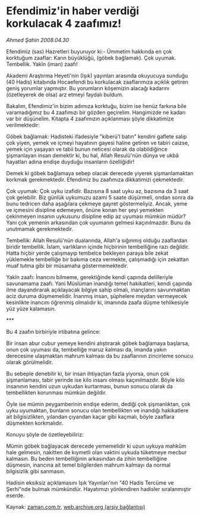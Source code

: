 # Efendimiz'in haber verdiği korkulacak 4 zaafımız!

*Ahmed Şahin 2008.04.30*

<tr><td class="metin" colspan="2" style="padding-top: 20px; padding-left: 5px; padding-right: 10px;">Efendimiz (sas) Hazretleri buyuruyor ki:- Ümmetim hakkında en çok korktuğum zaaflar: Karın büyüklüğü, (göbek bağlamak). Çok uyumak. Tembellik.  Yakîn (iman) zaafı!</td></tr><tr><td class="metin" colspan="2" style="padding-top: 20px; padding-left: 5px; padding-right: 10px;"><p>Akademi Araştırma Heyeti'nin (Işık) yayınları arasında okuyucuya sunduğu (40 Hadis) kitabında Hocaefendi bu korkulacak zaaflarımıza açıklık getiren geniş yorumlar yapmıştır. Bu yorumların köşemizin alacağı kadarını (özetleyerek de olsa) arz etmeyi faydalı buldum. 
<p>Bakalım, Efendimiz'in bizim adımıza korktuğu, bizim ise henüz farkına bile varamadığımız bu 4 zaafımızı bir gözden geçirelim. Hangimizde ne kadarı var bir düşünelim. Kitapta 4 zaafımızın açıklanması şöyle dikkatimize verilmektedir:
<p>Göbek bağlamak: Hadisteki ifadesiyle "kiberü'l batın" kendini gaflete salıp çok yiyen, yemek ve içmeyi hayatının gayesi haline getiren ve tabiri caizse, yemek için yaşayan ve tabii bunun neticesi olarak da olabildiğince şişmanlayan insan demektir ki, bu hal, Allah Resulü'nün dünya ve ukbâ hayatları adına endişe duyduğu insanların özelliğidir!
<p> Demek ki göbek bağlamaya sebep olacak derecede yiyerek şişmanlamaktan korkmak gerekmektedir. Efendimiz bu zaafımıza dikkatimizi çekmektedir. 
<p>Çok uyumak: Çok uyku izafidir. Bazısına 8 saat uyku az, bazısına da 3 saat çok gelebilir. Biz günlük uykumuzu azami 5 saate düşürmeli, ondan sonra da bunu tedricen daha aşağılara çekmeye gayret göstermeliyiz. Ancak, yeme ve içmesini disipline edemeyen, önüne konan her şeyi yemekten çekinmeyen insanın uykusunu disipline edip az uyuması mümkün müdür? Yani çok yemenin arkasından çok uyumanın gelmesi kaçınılmazdır. Bunu da unutmamak gerekmektedir. 
<p>Tembellik: Allah Resulü'nün dualarında, Allah'a sığınmış olduğu zaaflardan biridir tembellik. İslam, varlıkların içinde hiçbirinin tembelliğine razı değildir. Hatta hiçbir yerde çalışmayıp tembelce bekleyen paraya bile zekat yüklemekle tembelliğe bir bakıma ceza vermekte, çalışmadığı için zekattan muaf tutma gibi bir müsamaha göstermemektedir. 
<p>Yakîn zaafı: İnancını bilmeme, gerektiğinde kendi çapında delilleriyle savunamama zaafı. Yani Müslüman inandığı temel hakikatleri, kendi çapında ilme dayandırarak açıklayacak bilgiye sahip olmalı, inançlarını savunmaktan aciz duruma düşmemelidir. İnanmış insan, şüphelere meydan vermeyecek kesinlikte inancını öğrenmiş olmalıdır ki, imanında zaafa düşme tehlikesiyle yüz yüze kalamasın. 
<p>***
<p>Bu 4 zaafın birbiriyle irtibatına gelince:
<p>Bir insan abur cubur yemeye kendini alıştırarak göbek bağlamaya başlarsa, onun çok uyuması da, tembelliğe maruz kalması da, imanda yakın derecesine ulaşmaktan mahrum kalması da bu zaaflarının zincirleme sonucu olarak görülmelidir. 
<p>Bu sebeple denebilir ki, bir insan ihtiyaçtan fazla yiyorsa, onun çok şişmanlaması, tabir yerinde ise kilo insanı olması kaçınılmazdır. Böyle kilo insanının kendini uzun uykudan kurtarması, bunun sonucu olarak da tembellikten korunması mümkün değildir. 
<p>Öyle ise mümin peygamberinin endişe ederim, dediği çok şişmanlıktan, çok uyku uyumaktan, bunların sonucu olan tembellikten ve inandığı hakikatlere ait bilgisizlikten, yılandan çıyandan kaçar gibi kaçmalı, böyle zaaflara düşmekten korkmalıdır. 
<p>Konuyu şöyle de özetleyebiliriz:
<p>Mümin göbek bağlayacak derecede yememelidir ki uzun uykuya mahkûm hale gelmesin, nakitten de kıymetli olan vaktini uykuda tüketmeye mecbur kalmasın. Bu beden tembelliğinin arkasından da zihin tembelliğine düşmesin, inancına ait temel bilgilerden mahrum kalmayı da normal bilgisizlik gibi sanmasın. 
<p> Hadisin eksiksiz açıklamasını Işık Yayınları'nın "40 Hadis Tercüme ve Şerhi"nde bulmak mümkündür. Hayatımızı yönlendiren hadisler sıralanmıştır eserde.<br/></p></p></p></p></p></p></p></p></p></p></p></p></p></p></p></td></tr>

Kaynak: [zaman.com.tr](http://zaman.com.tr/yazar.do?yazino=683191), [web.archive.org (arşiv bağlantısı)](http://web.archive.org/web/20080701013958/http://www.zaman.com.tr:80/yazar.do?yazino=683191)
